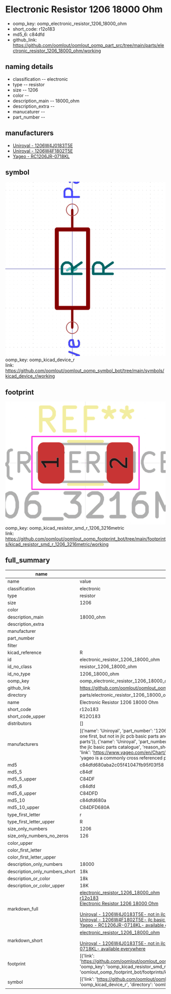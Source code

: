 # Electronic Resistor 1206 18000 Ohm

  
* oomp_key: oomp_electronic_resistor_1206_18000_ohm 
* short_code: r12o183
* md5_6: c84dfd  
* github_link: https://github.com/oomlout/oomlout_oomp_part_src/tree/main/parts/electronic_resistor_1206_18000_ohm/working  
## naming details
* classification -- electronic
* type -- resistor
* size -- 1206
* color -- 
* description_main -- 18000_ohm
* description_extra -- 
* manucaturer -- 
* part_number -- 


## manufacturers
* [Uniroyal - 1206W4J0183T5E]()  
* [Uniroyal - 1206W4F1802T5E]()  
* [Yageo - RC1206JR-0718KL](https://www.yageo.com/en/Chart/Download/pdf/RC1206JR-0718KL)  

## symbol

![](symbol/0/working/working_600.png)  
oomp_key: oomp_kicad_device_r  
link: https://github.com/oomlout/oomlout_oomp_symbol_bot/tree/main/symbols/kicad_device_r/working  

## footprint

![](footprint/0/working/working_600.png)  
oomp_key: oomp_kicad_resistor_smd_r_1206_3216metric  
link: https://github.com/oomlout/oomlout_oomp_footprint_bot/tree/main/footprints/kicad_resistor_smd_r_1206_3216metric/working  

## full_summary
| name | value | 
| --- | --- | 
| name | value | 
| classification | electronic | 
| type | resistor | 
| size | 1206 | 
| color |  | 
| description_main | 18000_ohm | 
| description_extra |  | 
| manufacturer |  | 
| part_number |  | 
| filter |  | 
| kicad_reference | R | 
| id | electronic_resistor_1206_18000_ohm | 
| id_no_class | resistor_1206_18000_ohm | 
| id_no_type | 1206_18000_ohm | 
| oomp_key | oomp_electronic_resistor_1206_18000_ohm | 
| github_link | https://github.com/oomlout/oomlout_oomp_part_src/tree/main/parts/electronic_resistor_1206_18000_ohm/working | 
| directory | parts/electronic_resistor_1206_18000_ohm | 
| name | Electronic Resistor 1206 18000 Ohm | 
| short_code | r12o183 | 
| short_code_upper | R12O183 | 
| distributors | [] | 
| manufacturers | [{'name': 'Uniroyal', 'part_number': '1206W4J0183T5E', 'link': '', 'id': 'manufacturer_uniroyal', 'note': {'reason': 'did this one first, but not in jlc pcb basic parts and 1 percent are and they are the same price', 'reason_short': 'not in jlc basic parts'}}, {'name': 'Uniroyal', 'part_number': '1206W4F1802T5E', 'link': '', 'id': 'manufacturer_uniroyal', 'note': {'reason': 'in the jlc basic parts catalogue', 'reason_short': 'jlc basic part'}}, {'name': 'Yageo', 'part_number': 'RC1206JR-0718KL', 'link': 'https://www.yageo.com/en/Chart/Download/pdf/RC1206JR-0718KL', 'id': 'manufacturer_yageo', 'note': {'reason': 'yageo is a commonly cross referenced part number', 'reason_short': 'available everywhere'}}] | 
| md5 | c84dfd680aba2c05f41047fb95f03f58 | 
| md5_5 | c84df | 
| md5_5_upper | C84DF | 
| md5_6 | c84dfd | 
| md5_6_upper | C84DFD | 
| md5_10 | c84dfd680a | 
| md5_10_upper | C84DFD680A | 
| type_first_letter | r | 
| type_first_letter_upper | R | 
| size_only_numbers | 1206 | 
| size_only_numbers_no_zeros | 126 | 
| color_upper |  | 
| color_first_letter |  | 
| color_first_letter_upper |  | 
| description_only_numbers | 18000 | 
| description_only_numbers_short | 18k | 
| description_or_color | 18k | 
| description_or_color_upper | 18K | 
| markdown_full | [electronic_resistor_1206_18000_ohm](https://github.com/oomlout/oomlout_oomp_part_src/tree/main/parts/electronic_resistor_1206_18000_ohm/working)<br>[r12o183](https://github.com/oomlout/oomlout_oomp_part_src/tree/main/parts/electronic_resistor_1206_18000_ohm/working)<br>[Electronic Resistor 1206 18000 Ohm](https://github.com/oomlout/oomlout_oomp_part_src/tree/main/parts/electronic_resistor_1206_18000_ohm/working)<br><br>[Uniroyal - 1206W4J0183T5E- not in jlc basic parts]() [(L)  ](https://www.lcsc.com/search?q=1206W4J0183T5E)[(D)  ](https://www.digikey.com/en/products?keywords=1206W4J0183T5E)[(M)  ](https://www.mouser.com/Search/Refine?Keyword=1206W4J0183T5E)[(N)  ](https://www.newark.com/search?st=1206W4J0183T5E)[(SZ)  ](https://so.szlcsc.com/global.html?k=1206W4J0183T5E)<br>[Uniroyal - 1206W4F1802T5E- jlc basic part]() [(L)  ](https://www.lcsc.com/search?q=1206W4F1802T5E)[(D)  ](https://www.digikey.com/en/products?keywords=1206W4F1802T5E)[(M)  ](https://www.mouser.com/Search/Refine?Keyword=1206W4F1802T5E)[(N)  ](https://www.newark.com/search?st=1206W4F1802T5E)[(SZ)  ](https://so.szlcsc.com/global.html?k=1206W4F1802T5E)<br>[Yageo - RC1206JR-0718KL- available everywhere](https://www.yageo.com/en/Chart/Download/pdf/RC1206JR-0718KL) [(L)  ](https://www.lcsc.com/search?q=RC1206JR-0718KL)[(D)  ](https://www.digikey.com/en/products?keywords=RC1206JR-0718KL)[(M)  ](https://www.mouser.com/Search/Refine?Keyword=RC1206JR-0718KL)[(N)  ](https://www.newark.com/search?st=RC1206JR-0718KL)[(SZ)  ](https://so.szlcsc.com/global.html?k=RC1206JR-0718KL)<br> | 
| markdown_short | [electronic_resistor_1206_18000_ohm](https://github.com/oomlout/oomlout_oomp_part_src/tree/main/parts/electronic_resistor_1206_18000_ohm/working)<br><br>[Uniroyal - 1206W4J0183T5E- not in jlc basic parts]()[Uniroyal - 1206W4F1802T5E- jlc basic part]()[Yageo - RC1206JR-0718KL- available everywhere](https://www.yageo.com/en/Chart/Download/pdf/RC1206JR-0718KL) | 
| footprint | [{'link': 'https://github.com/oomlout/oomlout_oomp_footprint_bot/tree/main/foootprntss/kicad_resistor_smd_r_1206_3216metric', 'oomp_key': 'oomp_kicad_resistor_smd_r_1206_3216metric', 'directory': 'oomlout_oomp_footprint_bot/footprints/kicad_resistor_smd_r_1206_3216metric//working/working.kicad_mod'}] | 
| symbol | [{'link': 'https://github.com/oomlout/oomlout_oomp_symbol_bot/tree/main/symbols/kicad_device_r', 'oomp_key': 'oomp_kicad_device_r', 'directory': 'oomlout_oomp_symbol_bot/symbols/kicad_device_r//working/working.kicad_sym'}] | 
